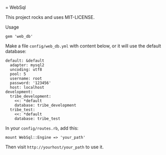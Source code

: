 = WebSql

This project rocks and uses MIT-LICENSE.

Usage

`gem 'web_db'`

Make a file `config/web_db.yml` with content below, or it will use the default database:

```
default: &default
  adapter: mysql2
  uncoding: utf8
  pool: 5
  username: root
  password: '123456'
  host: localhost
development: 
  tribe_development:
    <<: *default
    database: tribe_development
  tribe_test:
    <<: *default
    database: tribe_test
```

In your `config/routes.rb`, add this:

```
mount WebSql::Engine => 'your_path'
```

Then visit `http://yourhost/your_path` to use it.
